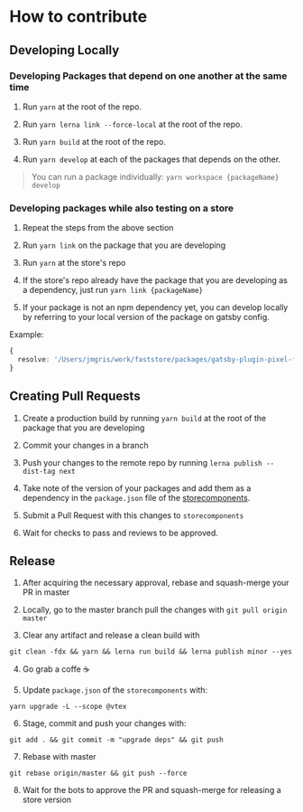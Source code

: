 # How to contribute

## Developing Locally

### Developing Packages that depend on one another at the same time

1. Run `yarn` at the root of the repo.

2. Run `yarn lerna link --force-local` at the root of the repo.

3. Run `yarn build` at the root of the repo.

4. Run `yarn develop` at each of the packages that depends on the other.

> You can run a package individually: `yarn workspace {packageName} develop`

### Developing packages while also testing on a store

1. Repeat the steps from the above section

2. Run `yarn link` on the package that you are developing

3. Run `yarn` at the store's repo

4. If the store's repo already have the package that you are developing as a dependency, just run `yarn link {packageName}`

5. If your package is not an npm dependency yet, you can develop locally by referring to your local version of the package on gatsby config.

Example:

```ts
{
  resolve: '/Users/jmgris/work/faststore/packages/gatsby-plugin-pixel-facebook'
}
```

## Creating Pull Requests

1. Create a production build by running `yarn build` at the root of the package that you are developing

2. Commit your changes in a branch

3. Push your changes to the remote repo by running `lerna publish --dist-tag next`

4. Take note of the version of your packages and add them as a dependency in the `package.json` file of the [storecomponents](https://github.com/vtex-sites/storecomponents.store).

5. Submit a Pull Request with this changes to `storecomponents`

6. Wait for checks to pass and reviews to be approved.

## Release

1. After acquiring the necessary approval, rebase and squash-merge your PR in master

2. Locally, go to the master branch pull the changes with `git pull origin master`

3. Clear any artifact and release a clean build with
```
git clean -fdx && yarn && lerna run build && lerna publish minor --yes
```

4. Go grab a coffe ☕

5. Update `package.json` of the `storecomponents` with:
```
yarn upgrade -L --scope @vtex
```

6. Stage, commit and push your changes with:
```
git add . && git commit -m "upgrade deps" && git push
```

7. Rebase with master
```
git rebase origin/master && git push --force
```

8. Wait for the bots to approve the PR and squash-merge for releasing a store version
